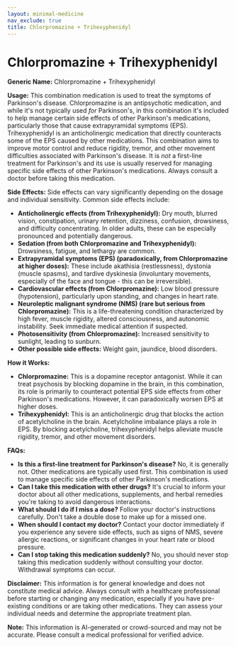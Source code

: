 ```yaml
---
layout: minimal-medicine
nav_exclude: true
title: Chlorpromazine + Trihexyphenidyl
---
```


# Chlorpromazine + Trihexyphenidyl

**Generic Name:** Chlorpromazine + Trihexyphenidyl

**Usage:** This combination medication is used to treat the symptoms of Parkinson's disease.  Chlorpromazine is an antipsychotic medication, and while it's not typically used *for* Parkinson's, in this combination it's included to help manage certain side effects of other Parkinson's medications, particularly those that cause extrapyramidal symptoms (EPS). Trihexyphenidyl is an anticholinergic medication that directly counteracts some of the EPS caused by other medications.  This combination aims to improve motor control and reduce rigidity, tremor, and other movement difficulties associated with Parkinson's disease.  It is *not* a first-line treatment for Parkinson's and its use is usually reserved for managing specific side effects of other Parkinson's medications.  Always consult a doctor before taking this medication.

**Side Effects:** Side effects can vary significantly depending on the dosage and individual sensitivity. Common side effects include:

* **Anticholinergic effects (from Trihexyphenidyl):** Dry mouth, blurred vision, constipation, urinary retention, dizziness, confusion, drowsiness, and difficulty concentrating.  In older adults, these can be especially pronounced and potentially dangerous.
* **Sedation (from both Chlorpromazine and Trihexyphenidyl):**  Drowsiness, fatigue, and lethargy are common.
* **Extrapyramidal symptoms (EPS) (paradoxically, from Chlorpromazine at higher doses):**  These include akathisia (restlessness), dystonia (muscle spasms), and tardive dyskinesia (involuntary movements, especially of the face and tongue - this can be irreversible).
* **Cardiovascular effects (from Chlorpromazine):** Low blood pressure (hypotension), particularly upon standing, and changes in heart rate.
* **Neuroleptic malignant syndrome (NMS) (rare but serious from Chlorpromazine):** This is a life-threatening condition characterized by high fever, muscle rigidity, altered consciousness, and autonomic instability.  Seek immediate medical attention if suspected.
* **Photosensitivity (from Chlorpromazine):** Increased sensitivity to sunlight, leading to sunburn.
* **Other possible side effects:**  Weight gain, jaundice, blood disorders.


**How it Works:**

* **Chlorpromazine:**  This is a dopamine receptor antagonist.  While it can treat psychosis by blocking dopamine in the brain, in this combination, its role is primarily to counteract potential EPS side effects from other Parkinson's medications.  However, it can paradoxically worsen EPS at higher doses.
* **Trihexyphenidyl:** This is an anticholinergic drug that blocks the action of acetylcholine in the brain.  Acetylcholine imbalance plays a role in EPS. By blocking acetylcholine, trihexyphenidyl helps alleviate muscle rigidity, tremor, and other movement disorders.


**FAQs:**

* **Is this a first-line treatment for Parkinson's disease?** No, it is generally not.  Other medications are typically used first. This combination is used to manage specific side effects of other Parkinson's medications.
* **Can I take this medication with other drugs?**  It's crucial to inform your doctor about all other medications, supplements, and herbal remedies you're taking to avoid dangerous interactions.
* **What should I do if I miss a dose?**  Follow your doctor's instructions carefully. Don't take a double dose to make up for a missed one.
* **When should I contact my doctor?**  Contact your doctor immediately if you experience any severe side effects, such as signs of NMS, severe allergic reactions, or significant changes in your heart rate or blood pressure.
* **Can I stop taking this medication suddenly?** No, you should never stop taking this medication suddenly without consulting your doctor.  Withdrawal symptoms can occur.


**Disclaimer:** This information is for general knowledge and does not constitute medical advice.  Always consult with a healthcare professional before starting or changing any medication, especially if you have pre-existing conditions or are taking other medications. They can assess your individual needs and determine the appropriate treatment plan.


**Note:** This information is AI-generated or crowd-sourced and may not be accurate. Please consult a medical professional for verified advice.